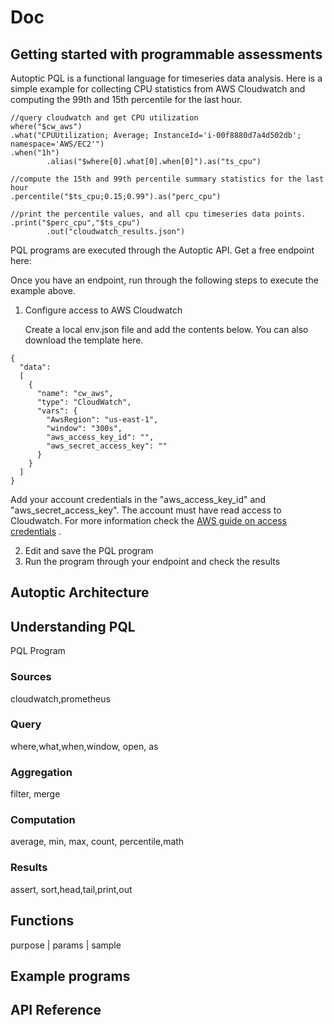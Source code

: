 # Doc 

## Getting started with programmable assessments 
Autoptic PQL is a functional language for timeseries data analysis. Here is a simple example for collecting CPU statistics from AWS Cloudwatch and computing the 99th and 15th percentile for the last hour.
```
//query cloudwatch and get CPU utilization
where("$cw_aws")
.what("CPUUtilization; Average; InstanceId='i-00f8880d7a4d502db'; namespace='AWS/EC2'")
.when("1h")
        .alias("$where[0].what[0].when[0]").as("ts_cpu")

//compute the 15th and 99th percentile summary statistics for the last hour
.percentile("$ts_cpu;0.15;0.99").as("perc_cpu")

//print the percentile values, and all cpu timeseries data points.
.print("$perc_cpu","$ts_cpu")
        .out("cloudwatch_results.json")
```
PQL programs are executed through the Autoptic API. Get a free endpoint here:

Once you have an endpoint, run through the following steps to execute the example above.
1. Configure access to AWS Cloudwatch

	Create a local env.json file and add the contents below. You can also download the template here.
```
{
  "data":
  [
    {
      "name": "cw_aws",
      "type": "CloudWatch",
      "vars": {
        "AwsRegion": "us-east-1",
        "window": "300s",
        "aws_access_key_id": "",
        "aws_secret_access_key": ""
      }
    }
  ]
}
```

Add your account credentials in the "aws_access_key_id" and "aws_secret_access_key". The account must have read access to Cloudwatch. For more information check the [AWS guide on access credentials](https://docs.aws.amazon.com/general/latest/gr/aws-sec-cred-types.html) .

2. Edit and save the PQL program
3. Run the program through your endpoint and check the results

## Autoptic Architecture

## Understanding PQL
PQL Program
<Explanation>
<program structure diagram>
				
### Sources
cloudwatch,prometheus
### Query
where,what,when,window, open, as
### Aggregation
filter, merge
### Computation
average, min, max, count, percentile,math
### Results
assert, sort,head,tail,print,out
		
## Functions
purpose | params | sample

## Example programs

## API Reference

